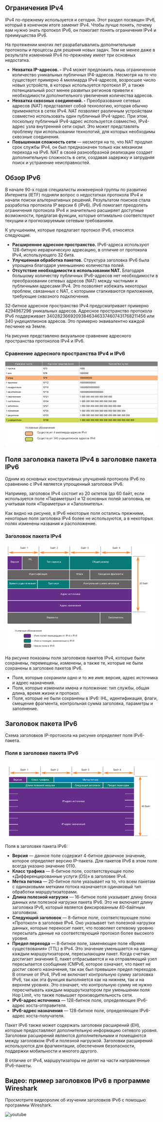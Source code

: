 <!-- verified: agorbachev 03.05.2022 -->

<!-- 8.3.1 -->
## Ограничения IPv4

IPv4 по-прежнему используется и сегодня. Этот раздел посвящен IPv6, который в конечном итоге заменит IPv4. Чтобы лучше понять, почему вам нужно знать протокол IPv6, он помогает понять ограничения IPv4 и преимущества IPv6.

На протяжении многих лет разрабатывались дополнительные протоколы и процессы для решения новых задач. Тем не менее даже в результате изменений IPv4 по-прежнему имеет три основных недостатка.

* **Нехватка IP-адресов. -** IPv4 может предложить лишь ограниченное количество уникальных публичных IP4-адресов. Несмотря на то что существует примерно 4 миллиарда IPv4-адресов, возросшее число новых устройств, в которых используется протокол IP, а также потенциальный рост менее развитых регионов привели к необходимости дополнительного увеличения количества адресов.
* **Нехватка сквозных соединений.  -** Преобразование сетевых адресов (NAT) представляет собой технологию, которая обычно применяется в сетях IPv4. NAT позволяет различным устройствам совместно использовать один публичный IPv4-адрес. При этом, поскольку публичный IPv4-адрес используется совместно, IPv4-адрес узла внутренней сети скрыт. Это может представлять проблему при использовании технологий, для которых необходимы сквозные соединения.
* **Повышенная сложность сети** — несмотря на то, что NAT продлил срок службы IPv4, он был предназначен только как механизм перехода на IPv6. NAT в своей разнообразной реализации создает дополнительную сложность в сети, создавая задержку и затрудняя поиск и устранение неисправностей.

<!-- 8.3.2 -->
## Обзор IPv6

В начале 90-х годов специалисты инженерной группы по развитию Интернета (IETF) подняли вопрос о недостатках протокола IPv4 и начали поиски альтернативных решений. Результатом поисков стала разработка протокола IP версии 6 (IPv6). IPv6 помогает преодолеть ограничения протокола IPv4 и значительно расширяет доступные возможности, предлагая функции, которые оптимально соответствуют текущим и прогнозируемым сетевым требованиям.

К улучшениям, которые предлагает протокол IPv6, относятся следующие.

* **Расширенное адресное пространство.**  IPv6-адреса используют 128-битную иерархическую адресацию, в отличие от протокола IPv4, использующего 32 бита.
* **Улучшенная обработка пакетов.**  Структура заголовка IPv6 была упрощена благодаря уменьшению количества полей.
* **Отсутствие необходимости в использовании NAT.**  Благодаря большому количеству публичных IPv6-адресов нет необходимости в преобразовании сетевых адресов (NAT) между частными и публичными адресами IPv4. Это позволяет избежать некоторых проблем, связанных с NAT, с которыми сталкиваются приложения, требующие сквозного подключения.

32-битное адресное пространство IPv4 предусматривает примерно 4294967296 уникальных адресов. Адресное пространство протокола IPv6 поддерживает 340282366920938463463374607431768211456 или 340 ундециллионов адресов. Это примерно эквивалентно каждой песчинке на Земле.

На рисунке представлено визуальное сравнение адресного пространства протоколов IPv4 и IPv6.

### Сравнение адресного пространства IPv4 и IPv6

![](./assets/8.3.2.png)


<!-- 8.3.3 -->
## Поля заголовка пакета IPv4 в заголовке пакета IPv6

Одним из основных конструктивных улучшений протокола IPv6 по сравнению с IPv4 является упрощенный заголовок IPv6.

Например, заголовок IPv4 состоит из 20 октетов (до 60 байт, если используется поле «Параметры») и 12 основных полей заголовка, не учитывая поля «Параметры» и «Заполнитель».

Как видно на рисунке, в IPv6 некоторые поля остались прежними, некоторые поля заголовка IPv4 более не используются, а в некоторых полях изменены названия и расположение.

### Заголовок пакета IPv4

![](./assets/8.3.3-1.png)


На рисунке показаны поля заголовков пакетов IPv4, которые были сохранены, перемещены, изменены, а также те, которые не были сохранены в заголовке пакетов IPv6. 

* Поля, которые сохранили одно и то же имя: версия, адрес источника и адрес назначения.  
* Поля, которые изменили имена и положение: тип службы, общая длина, время жизни и протокол.  
* Поля, которые не были сохранены в IPv6: IHL, идентификация, флаги, смещение фрагмента, контрольная сумма заголовка, параметры и заполнение.

<!-- 8.3.4 -->
## Заголовок пакета IPv6 

Схема заголовков IP-протокола на рисунке определяет поля IPv6-пакета.

### Поля в заголовке пакета IPv6

![](./assets/8.3.4.png)


Поля в заголовке пакета IPv6:

* **Версия** — данное поле содержит 4-битное двоичное значение, которое определяет версию IP-пакета. Для пакетов IPv6 в этом поле всегда указано значение 0110.
* **Класс трафика** — 8-битное поле, соответствующее полю «Дифференцированные услуги (DS)» в заголовке IPv4.
* **Метка потока** — 20-битное поле указывает на то, что всем пакетам с одинаковыми метками потока назначается одинаковый тип обработки маршрутизаторами.
* **Длина полезной нагрузки** — 16-битное поле указывает длину блока данных или полезной нагрузки пакета IPv6. Это не включает длину заголовка IPv6, который является фиксированным 40-байтным заголовком.
* **Следующий заголовок** — 8-битное поле, соответствующее полю «Протокол» в заголовке IPv4. Оно указывает тип полезной нагрузки данных, которые переносит пакет, что позволяет сетевому уровню пересылать данные на соответствующий протокол более высокого уровня.
* **Предел перехода** — 8-битное поле, заменяющее поле «Время существования» (TTL) в IPv4. Это значение уменьшается на единицу каждым маршрутизатором, пересылающим пакет. Когда счетчик достигает значения 0, пакет отбрасывается и на отправляющий узел пересылается сообщение ICMPv6, которое означает,  что пакет не достиг своего назначения, так как был превышен предел переходов. В отличие от IPv4, IPv6 не включает контрольную сумму заголовка IPv6, так как эта функция выполняется как на нижнем, так и на верхнем уровнях. Это означает, что контрольную сумму не нужно пересчитывать каждым маршрутизатором при уменьшении поля Hop Limit, что также повышает производительность сети.
* **IPv6-адрес источника** — 128-битное поле, определяющее IPv6-адрес хоста-отправителя.
* **IPv6-адрес назначения** — 128-битное поле, определяющее IPv6-адрес хоста-получателя.

Пакет IPv6 также может содержать заголовки расширений (EH), которые предоставляют дополнительную информацию сетевого уровня. Заголовки расширений являются дополнительными и помещаются между заголовком IPv6 и полезной нагрузкой. Заголовки расширений используются для фрагментации, обеспечения безопасности, поддержки мобильности и многого другого.

В отличие от IPv4, маршрутизаторы не делят на части направленные IPv6-пакеты.

<!-- 8.3.5 -->
## Видео: пример заголовков IPv6 в программе Wireshark

Просмотрите видеоролик об изучении заголовков IPv6 с помощью программы Wireshark.

![youtube](https://www.youtube.com/watch?v=aOwXEempJ4k)

<!-- 8.3.6 -->
<!-- quiz -->

